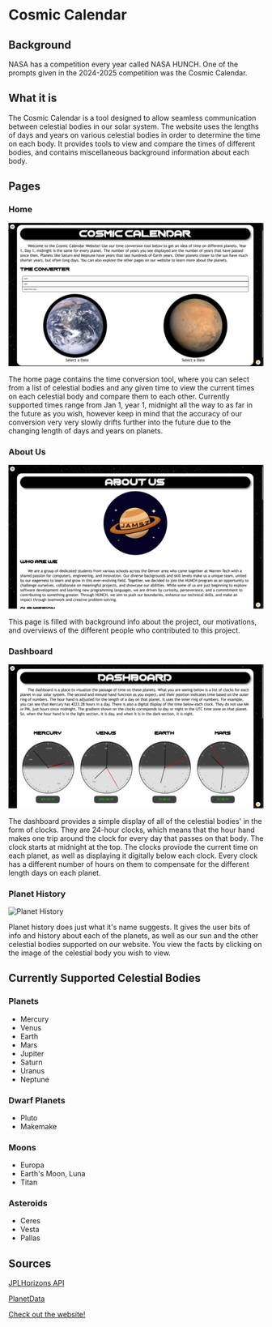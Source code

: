 # Cosmic Calendar
## Background
NASA has a competition every year called NASA HUNCH. One of the prompts given in the 2024-2025 competition was the Cosmic Calendar.

## What it is
The Cosmic Calendar is a tool designed to allow seamless communication between celestial bodies in our solar system. The website uses the lengths of days and years on various celestial bodies in order to determine the time on each body. It provides tools to view and compare the times of different bodies, and contains miscellaneous background information about each body.

## Pages

### Home

![Home](src/assets/img/screenshots/home.png)

The home page contains the time conversion tool, where you can select from a list of celestial bodies and any given time to view the current times on each celestial body and compare them to each other. Currently supported times range from Jan 1, year 1, midnight all the way to as far in the future as you wish, however keep in mind that the accuracy of our conversion very very slowly drifts further into the future due to the changing length of days and years on planets.

### About Us

![About Us](src/assets/img/screenshots/about-us.png)

This page is filled with background info about the project, our motivations, and overviews of the different people who contributed to this project.

### Dashboard

![Dashboard](src/assets/img/screenshots/dashboard.png)

The dashboard provides a simple display of all of the celestial bodies' in the form of clocks. They are 24-hour clocks, which means that the hour hand makes one trip around the clock for every day that passes on that body. The clock starts at midnight at the top. The clocks proviode the current time on each planet, as well as displaying it digitally below each clock. Every clock has a different number of hours on them to compensate for the different length days on each planet.

### Planet History

![Planet History](src/assets/img/screenshots/planet-history.png)

Planet history does just what it's name suggests. It gives the user bits of info and history about each of the planets, as well as our sun and the other celestial bodies supported on our website. You view the facts by clicking on the image of the celestial body you wish to view.

## Currently Supported Celestial Bodies

### Planets
- Mercury
- Venus
- Earth
- Mars
- Jupiter
- Saturn
- Uranus
- Neptune

### Dwarf Planets
- Pluto
- Makemake

### Moons
- Europa
- Earth's Moon, Luna
- Titan

### Asteroids
- Ceres
- Vesta
- Pallas

## Sources
[JPLHorizons API](https://ssd.jpl.nasa.gov/horizons/)

[PlanetData](https://docs.google.com/spreadsheets/d/1pjtrW31uNtJV2MDW3coIcexl2HhT2Y_GUeu3iPE7YIE/edit?usp=sharing)

[Check out the website!](https://magicpotato854.github.io/Cosmic-Calendar-Website/)